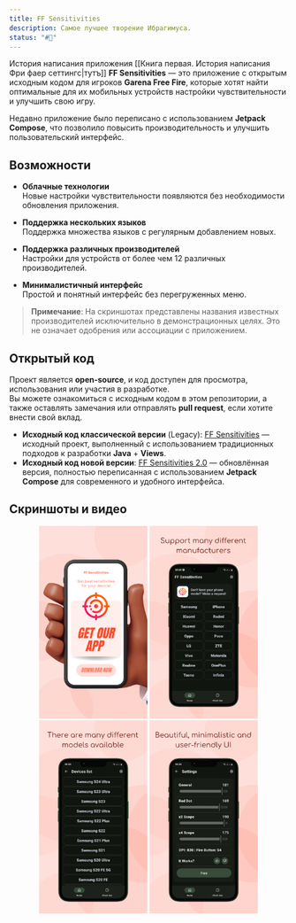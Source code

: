 ```yaml
---
title: FF Sensitivities
description: Самое лучшее творение Ибрагимуса.
status: "#📢"
---
```

История написания приложения [[Книга первая. История написания Фри фаер сеттингс|тутъ]]
**FF Sensitivities** — это приложение с открытым исходным кодом для игроков **Garena Free Fire**, которые хотят найти оптимальные для их мобильных устройств настройки чувствительности и улучшить свою игру.

Недавно приложение было переписано с использованием **Jetpack Compose**, что позволило повысить производительность и улучшить пользовательский интерфейс.

## Возможности

- **Облачные технологии**  
  Новые настройки чувствительности появляются без необходимости обновления приложения.

- **Поддержка нескольких языков**  
  Поддержка множества языков с регулярным добавлением новых.

- **Поддержка различных производителей**  
  Настройки для устройств от более чем 12 различных производителей.

- **Минималистичный интерфейс**  
  Простой и понятный интерфейс без перегруженных меню.

> **Примечание**: На скриншотах представлены названия известных производителей исключительно в демонстрационных целях. Это не означает одобрения или ассоциации с приложением.

## Открытый код

Проект является **open-source**, и код доступен для просмотра, использования или участия в разработке.  
Вы можете ознакомиться с исходным кодом в этом репозитории, а также оставлять замечания или отправлять **pull request**, если хотите внести свой вклад.

- **Исходный код классической версии** (Legacy): [FF Sensitivities](https://github.com/byteflipper/FFSettings) — исходный проект, выполненный с использованием традиционных подходов к разработки **Java** + **Views**.  
- **Исходный код новой версии**: [FF Sensitivities 2.0](https://github.com/byteflipper/FFSettings) — обновлённая версия, полностью переписанная с использованием **Jetpack Compose** для современного и удобного интерфейса.

## Скриншоты и видео

<p align="center">
  <img src="https://github.com/ByteFlipper-58/FFSensitivities/raw/master/screenshots/screen1.webp" width="196">
  <img src="https://github.com/ByteFlipper-58/FFSensitivities/raw/master/screenshots/screen2.webp" width="196">
  <img src="https://github.com/ByteFlipper-58/FFSensitivities/raw/master/screenshots/screen3.webp" width="196">
  <img src="https://github.com/ByteFlipper-58/FFSensitivities/raw/master/screenshots/screen4.webp" width="196">
</p>